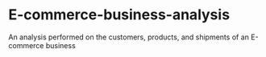 # E-commerce-business-analysis
An analysis performed on the customers, products, and shipments of an E-commerce business
